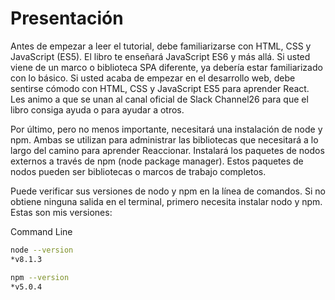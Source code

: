 # Presentación
 
Antes de empezar a leer el tutorial, debe familiarizarse con HTML, CSS y JavaScript (ES5). El libro te enseñará JavaScript ES6 y más allá. Si usted viene de un marco o biblioteca SPA diferente, ya debería estar familiarizado con lo básico. Si usted acaba de empezar en el desarrollo web, debe sentirse cómodo con HTML, CSS y JavaScript ES5 para aprender React. Les animo a que se unan al canal oficial de Slack Channel26 para que el libro consiga ayuda o para ayudar a otros.

Por último, pero no menos importante, necesitará una instalación de node y npm. Ambas se utilizan para administrar las bibliotecas que necesitará a lo largo del camino para aprender Reaccionar. Instalará los paquetes de nodos externos a través de npm (node package manager). Estos paquetes de nodos pueden ser bibliotecas o marcos de trabajo completos.

Puede verificar sus versiones de nodo y npm en la línea de comandos. Si no obtiene ninguna salida en el terminal, primero necesita instalar nodo y npm. Estas son mis versiones:

Command Line
```bash
node --version
*v8.1.3

npm --version
*v5.0.4
``` 


